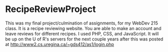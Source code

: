 # RecipeReviewProject
This was my final project/culmination of assignments, for my WebDev 215 class. It is a recipe reviewing website. You are able to make an account and leave reviews for different recipes.  I used PHP, CSS, and JavaScript. It will be up on the U of R's servers for the next couple years after this was posted at http://www2.cs.uregina.ca/~gds412/as1/login.php 
